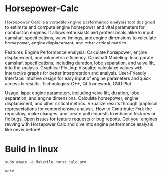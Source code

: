 # Horsepower-Calc
Horsepower Calc is a versatile engine performance analysis tool designed to estimate and compute engine horsepower and vital parameters for combustion engines. 
It allows enthusiasts and professionals alike to input camshaft specifications, valve timings, and engine dimensions to calculate horsepower, engine displacement, and other critical metrics.

Features:
Engine Performance Analysis: Calculate horsepower, engine displacement, and volumetric efficiency.
Camshaft Modeling: Incorporate camshaft specifications, including duration, lobe separation, and valve lift, into the analysis.
Graphical Plotting: Visualize calculated values with interactive graphs for better interpretation and analysis.
User-Friendly Interface: Intuitive design for easy input of engine parameters and quick access to results.
Technologies:
C++, Qt framework, GNU Plot

Usage:
Input engine parameters, including valve lift, duration, lobe separation, and engine dimensions.
Calculate horsepower, engine displacement, and other critical metrics.
Visualize results through graphical representations for comprehensive analysis.
How to Contribute:
Fork the repository, make changes, and create pull requests to enhance features or fix bugs.
Open issues for feature requests or bug reports.
Get your engines revving with Horsepower Calc and dive into engine performance analysis like never before!

# Build in linux 
` sudo qmake -o Makefile horse_calc.pro `

` make `


